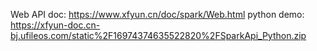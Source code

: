 Web API doc: https://www.xfyun.cn/doc/spark/Web.html
python demo: https://xfyun-doc.cn-bj.ufileos.com/static%2F16974374635522820%2FSparkApi_Python.zip
